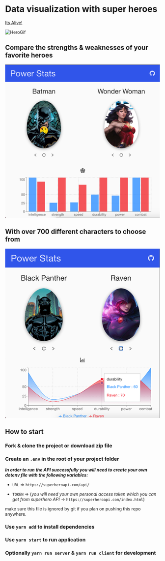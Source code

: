 # Data visualization with super heroes

[Its Alive!](https://heroic-winds.herokuapp.com)

![HeroGif](./public/images/heroGif.gif)

## Compare the strengths & weaknesses of your favorite heroes

![BarGraph](./public/images/bar.png)

## With over 700 different characters to choose from

![WaveGraph](./public/images/wave.png)

## How to start

### Fork & clone the project or download zip file

### Create an `.env` in the root of your project folder

***In order to run the API successfully you will need to create your own dotenv file with the following variables:***

- `URL` => `https://superheroapi.com/api/`

- `TOKEN` => (_you will need your own personal access token which you can get from superhero API ->_ `https://superheroapi.com/index.html`)

make sure this file is ignored by git if you plan on pushing this repo anywhere.

### Use `yarn add` to install dependencies

### Use `yarn start` to run application

### Optionally `yarn run server` & `yarn run client` for development
